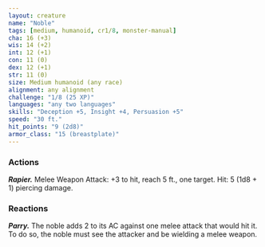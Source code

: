 ```yaml
---
layout: creature
name: "Noble"
tags: [medium, humanoid, cr1/8, monster-manual]
cha: 16 (+3)
wis: 14 (+2)
int: 12 (+1)
con: 11 (0)
dex: 12 (+1)
str: 11 (0)
size: Medium humanoid (any race)
alignment: any alignment
challenge: "1/8 (25 XP)"
languages: "any two languages"
skills: "Deception +5, Insight +4, Persuasion +5"
speed: "30 ft."
hit_points: "9 (2d8)"
armor_class: "15 (breastplate)"
---
```


### Actions

***Rapier.*** Melee Weapon Attack: +3 to hit, reach 5 ft., one target. Hit: 5 (1d8 + 1) piercing damage.

### Reactions

***Parry.*** The noble adds 2 to its AC against one melee attack that would hit it. To do so, the noble must see the attacker and be wielding a melee weapon.
